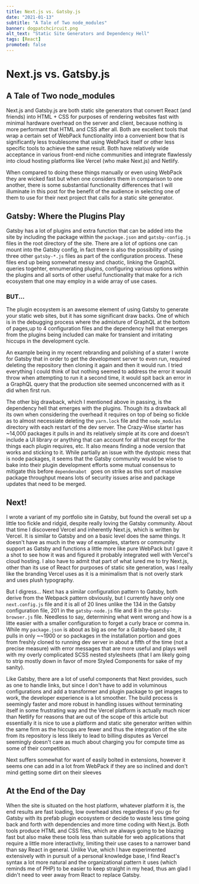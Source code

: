 ```yaml
---
title: Next.js vs. Gatsby.js
date: "2021-01-13"
subtitle: "A Tale of Two node_modules"
banner: dogpatchcircuit.png
alt_text: "Static Site Generators and Dependency Hell"
tags: [React]
promoted: false
---
```



# Next.js vs. Gatsby.js
## A Tale of Two node_modules

Next.js and Gatsby.js are both static site generators that convert React (and friends) into HTML + CSS for purposes of rendering websites fast with minimal hardware overhead on the server and client, because nothing is more performant that HTML and CSS after all. Both are excellent tools that wrap a certain set of WebPack functionality into a convenient bow that is significantly less troublesome that using WebPack itself or other less specific tools to achieve the same result. Both have relatively wide acceptance in various front-end niche communities and integrate flawlessly into cloud hosting platforms like Vercel (who make Next.js) and Netlify. 

When compared to doing these things manually or even using WebPack they are wicked fast but when one considers them in comparison to one another, there is some substantial functionality differences that I will illuminate in this post for the benefit of the audience in selecting one of them to use for their next project that calls for a static site generator. 

## Gatsby: Where the Plugins Play

Gatsby has a lot of plugins and extra function that can be added into the site by including the package within the `package.json` and `gatsby-config.js` files in the root directory of the site. There are a lot of options one can mount into the Gatsby config, in fact there is also the possibility of using three other `gatsby-*.js` files as part of the configuration process. These files end up being somewhat messy and chaotic, linking the GraphQL queries togehter, ennumerating plugins, configuring various options within the plugins and all sorts of other useful functionality that make for a rich ecosystem that one may employ in a wide array of use cases. 

### BUT...

The plugin ecosystem is an awesome element of using Gatsby to generate your static web sites, but it has some significant draw backs. One of which is in the debugging process where the admixture of GraphQL at the bottom of pages,up to 4 configuration files and the dependency hell that emerges from the plugins being included can make for transient and irritating hiccups in the development cycle. 

An example being in my recent rebranding and polishing of a stater I wrote for Gatsby that in order to get the development server to even run, required deleting the repository then cloning it again and then it would run. I tried everything I could think of but nothing seemed to address the error it would throw when attempting to run it a second time, it would spit back an error in a GraphQL query that the production site seemed unconcerned with as it did when first run. 

The other big drawback, which I mentioned above in passing, is the dependency hell that emerges with the plugins. Though its a drawback all its own when considering the overhead it requires on top of being so fickle as to almost necessiate deleting the `yarn.lock` file and the `node_modules` directory with each restart of the dev server. The Crazy-Wise starter has ~14,000 packages it pulls in and its relatively simple at its core and doesn't include a UI library or anything that can account for all that except for the things each plugin requires, etc. It also means finding a node version that works and sticking to it. While partially an issue with the dystopic mess that is node packages, it seems that the Gatsby community would be wise to bake into their plugin development efforts some mutual consensus to mitigate this before `dependenabot	` goes on strike as this sort of massive package throughput means lots of security issues arise and package updates that need to be merged.

## Next!

I wrote a variant of my portfolio site in Gatsby, but found the overall set up a little too fickle and ridgid, despite really loving the Gatsby community. About that time I discovered Vercel and inherently Next.js, which is written by Vercel. It is similar to Gatsby and on a basic level does the same things. It doesn't have as much in the way of examples, starters or community support as Gatsby and functions a little more like pure WebPack but I gave it a shot to see how it was and figured it probably integrated well with Vercel's cloud hosting. I also have to admit that part of what lured me to try Next.js, other than its use of React for purposes of static site generation, was I really like the branding Vercel uses as it is a minimalism that is not overly stark and uses plush typography. 

But I digress... Next has a similar configuration pattern to Gatsby, both derive from the Webpack pattern obviously, but I currently have only one `next.config.js` file and it is all of 20 lines unlike the 134 in the Gatsby configuration file, 201 in the `gatsby-node.js` file and 8 in the `gatsby-browser.js` file. Needless to say, determining what went wrong and how is a litte easier with a smaller configuration to forget a curly brace or comma in. While my `package.json` is about as big as one for a Gatsby-based site, it pulls in only ~~1900 or so packages in the installation portion and goes from freshly cloned to running dev server in about a fifth of the time (not a precise measure) with error messages that are more useful and plays well with my overly complicated SCSS nested stylesheets (that I am likely going to strip mostly down in favor of more Styled Components for sake of my sanity). 

Like Gatsby, there are a lot of useful components that Next provides, such as one to handle links, but since I don't have to add in voluminous configurations and add a transformer and plugin package to get images to work, the developer experience is a lot smoother. The build process is seemingly faster and more robust in handling issues without terminating itself in some frustrating way and the Vercel platform is actually much nicer than Netlify for reasons that are out of the scope of this article but essentially it is nice to use a platform and static site generator written within the same firm as the hiccups are fewer and thus the integration of the site from its repository is less likely to lead to billing disputes as Vercel seemingly doesn't care as much about charging you for compute time as some of their competition. 

Next suffers somewhat for want of easily bolted in extensions, however it seems one can add in a lot from WebPack if they are so inclined and don't mind getting some dirt on their sleeves 

## At the End of the Day 

When the site is situated on the host platform, whatever platform it is, the end results are fast loading, low overhead sites regardless if you go for Gatsby with its prefab plugin ecosystem or decide to waste less time going back and forth with dependencies and more time coding with Next.js. Both tools produce HTML and CSS files, which are always going to be blazing fast but also make these tools less than suitable for web applications that require a little more interactivity, limiting their use cases to a narrower band than say React in general. Unlike Vue, which I have experimented extensively with in pursuit of a personal knowledge base, I find React's syntax a lot more natural and the organizational pattern it uses (which reminds me of PHP) to be easier to keep straight in my head, thus am glad I didn't need to veer away from React to replace Gatsby. 